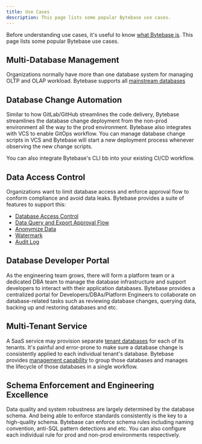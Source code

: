 ```yaml
---
title: Use Cases
description: This page lists some popular Bytebase use cases.
---
```


Before understanding use cases, it's useful to know [what Bytebase is](/docs/introduction/what-is-bytebase). This page lists some popular Bytebase use cases.

## Multi-Database Management

Organizations normally have more than one database system for managing OLTP and OLAP workload. Bytebase supports all [mainstream databases](/docs/introduction/supported-databases)

## Database Change Automation

Similar to how GitLab/GitHub streamlines the code delivery, Bytebase streamlines the database change deployment from the non-prod environment all the way to the prod environment. Bytebase also integrates with VCS to enable GitOps workflow. You can manage database change scripts in VCS and Bytebase will start a new deployment process whenever observing the new change scripts.

You can also integrate Bytebase's CLI bb into your existing CI/CD workflow.

## Data Access Control

Organizations want to limit database access and enforce approval flow to conform compliance and avoid data leaks. Bytebase
provides a suite of features to support this:

- [Database Access Control](/docs/administration/database-access-control)
- [Data Query and Export Approval Flow](/docs/data-query-and-export/overview/)
- [Anonymize Data](/docs/administration/anonymize-data)
- [Watermark](/docs/administration/watermark)
- [Audit Log](/docs/administration/audit-log)

## Database Developer Portal

As the engineering team grows, there will form a platform team or a dedicated DBA team to manage the database infrastructure and support developers to interact with their application databases. Bytebase provides a centralized portal for Developers/DBAs/Platform Engineers to collaborate on database-related tasks such as reviewing database changes, querying data, backing up and restoring databases and etc.

## Multi-Tenant Service

A SaaS service may provision separate [tenant databases](/docs/concepts/tenant-database) for each of its tenants. It's painful and error-prone to make sure a database change is consistently applied to each individual tenant's database. Bytebase provides [management capability](/docs/change-database/batch-change) to group those databases and manages the lifecycle of those databases in a single workflow.

## Schema Enforcement and Engineering Excellence

Data quality and system robustness are largely determined by the database schema. And being able to enforce standards consistently is the key to a high-quality schema. Bytebase can enforce schema rules including naming convention, anti-SQL pattern detections and etc. You can also configure each individual rule for prod and non-prod environments respectively.
